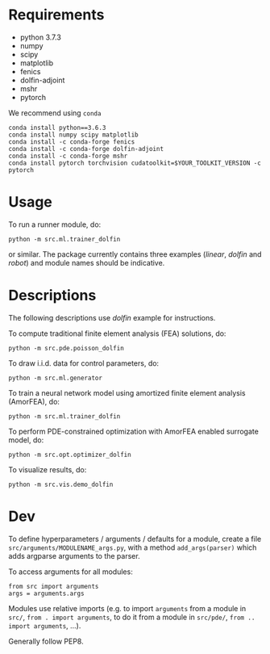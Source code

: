 # Requirements 
- python 3.7.3
- numpy
- scipy
- matplotlib
- fenics
- dolfin-adjoint
- mshr
- pytorch

We recommend using `conda`

    conda install python==3.6.3
    conda install numpy scipy matplotlib
    conda install -c conda-forge fenics
    conda install -c conda-forge dolfin-adjoint
    conda install -c conda-forge mshr
    conda install pytorch torchvision cudatoolkit=$YOUR_TOOLKIT_VERSION -c pytorch

# Usage
To run a runner module, do:

    python -m src.ml.trainer_dolfin

or similar. The package currently contains three examples (_linear_, _dolfin_ and _robot_) and module names should be indicative.

# Descriptions
The following descriptions use _dolfin_ example for instructions.

To compute traditional finite element analysis (FEA) solutions, do:

```
python -m src.pde.poisson_dolfin
```

To draw i.i.d. data for control parameters, do:

```
python -m src.ml.generator
```

To train a neural network model using amortized finite element analysis (AmorFEA), do:

```
python -m src.ml.trainer_dolfin
```

To perform PDE-constrained optimization with AmorFEA enabled surrogate model, do:

```
python -m src.opt.optimizer_dolfin
```

To visualize results, do:

```
python -m src.vis.demo_dolfin
```

# Dev

To define hyperparameters / arguments / defaults for a module, create a file `src/arguments/MODULENAME_args.py`, with a method `add_args(parser)` which adds argparse arguments to the parser. 

To access arguments for all modules:

```
from src import arguments
args = arguments.args
```

Modules use relative imports (e.g. to import `arguments` from a module in `src/`, `from . import arguments`, to do it from a module in `src/pde/`,  `from .. import arguments`, ...).

Generally follow PEP8.